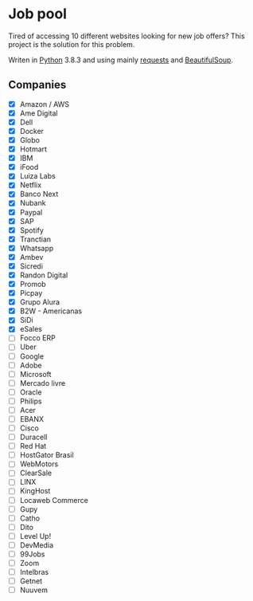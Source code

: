 
# Job pool

Tired of accessing 10 different websites looking for new job offers? This project is the solution for this problem.

Writen in [Python](https://www.python.org/) 3.8.3 and using mainly [requests](https://pypi.org/project/requests/) and [BeautifulSoup](https://pypi.org/project/beautifulsoup4/).

## Companies

- [x] Amazon / AWS
- [x] Ame Digital
- [x] Dell
- [x] Docker
- [x] Globo
- [x] Hotmart
- [x] IBM
- [x] iFood
- [x] Luiza Labs
- [x] Netflix
- [x] Banco Next
- [x] Nubank
- [x] Paypal
- [x] SAP
- [x] Spotify
- [x] Tranctian
- [x] Whatsapp
- [x] Ambev
- [x] Sicredi
- [x] Randon Digital
- [x] Promob
- [x] Picpay
- [x] Grupo Alura
- [x] B2W - Americanas
- [x] SiDi
- [x] eSales
- [ ] Focco ERP
- [ ] Uber
- [ ] Google
- [ ] Adobe
- [ ] Microsoft
- [ ] Mercado livre
- [ ] Oracle
- [ ] Philips
- [ ] Acer
- [ ] EBANX
- [ ] Cisco
- [ ] Duracell
- [ ] Red Hat
- [ ] HostGator Brasil
- [ ] WebMotors
- [ ] ClearSale
- [ ] LINX
- [ ] KingHost
- [ ] Locaweb Commerce
- [ ] Gupy
- [ ] Catho
- [ ] Dito
- [ ] Level Up!
- [ ] DevMedia
- [ ] 99Jobs
- [ ] Zoom
- [ ] Intelbras
- [ ] Getnet
- [ ] Nuuvem
